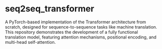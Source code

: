 # seq2seq_transformer
A PyTorch-based implementation of the Transformer architecture from scratch, designed for sequence-to-sequence tasks like machine translation. This repository demonstrates the development of a fully functional translation model, featuring attention mechanisms, positional encoding, and multi-head self-attention.
